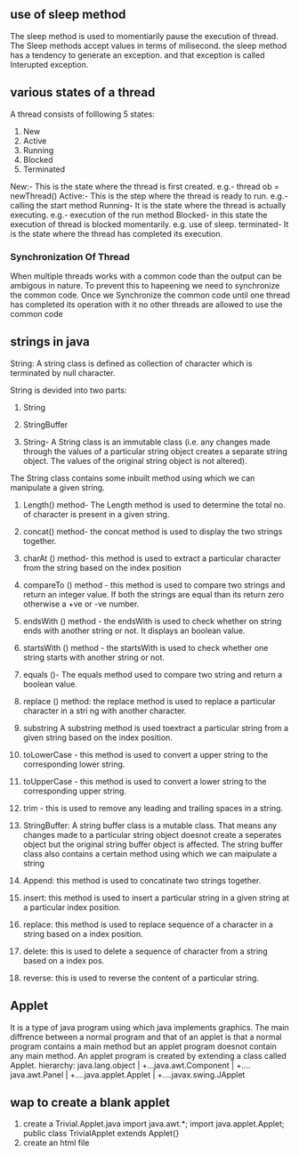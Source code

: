 ## use of sleep method
The sleep method is used to momentiarily pause the execution of thread.
The Sleep methods accept values in terms of milisecond.
the sleep method has a tendency to generate an exception. and that exception is called Interupted exception.

<!-- wap to display use of sleep method -->

 <!-- wap to accept two numbers from user and display their sumafter 10 sec -->


 ## various states of a thread 
 A thread consists of folllowing 5 states:
 1. New
 2. Active
 3. Running
 4. Blocked
 5. Terminated


New:- This is the state where the thread is first created. e.g.- thread ob = newThread()
Active:- This is the step where the thread is ready to run. e.g.- calling the start method
Running-  It is the state where the thread is actually executing. e.g.- execution of the run method
Blocked- in this state the execution of thread is blocked momentarily. e.g. use of sleep.
terminated- It is the state where the thread has completed its execution. 

### Synchronization Of Thread

When multiple threads works with a common code than the output can be ambigous in nature. To prevent this to hapeening we need to synchronize the common code. Once we Synchronize the common code until one thread has completed its operation with it no other threads are allowed to use the common code

<!-- wap to display Synchronization of thread -->





## strings in java
String: A string class is defined as collection of character which is terminated by null character.

String is devided into two parts:
1. String
2. StringBuffer

1. String-  A String class is an immutable class (i.e. any changes made through the values of a particular string object creates a separate string object. The values of the original string object is not altered).

The String class contains some inbuilt method using which we can manipulate a given string. 
1. Length() method- The Length method is used to determine the total no. of character is present in a given string.
 <!-- wap to display the use of length method -->
2. concat() method- the concat method is used to display the two strings together.
<!-- wap to display the use of concat method -->
3. charAt () method- this method is used to extract a particular character from the string based on the index position
 <!-- wap to display the use of charAt method -->
4. compareTo () method - this method is used to compare two strings and return an integer value. If both the strings are equal than its return zero otherwise a +ve or -ve number.
5. endsWith () method - the endsWith is used to check whether on string ends with another string or not. It displays an boolean value.
6. startsWith () method - the startsWith is used to check whether one string starts with another string or not.  
7. equals ()- The equals method used to compare two string and return a boolean value.

8. replace () method:  the replace method is used to replace a particular character in a stri ng with another character.



9. substring
A substring method is used toextract a particular string from a given string based on the index position.

10. toLowerCase -  this method is used to convert a upper string to the corresponding lower string.
11. toUpperCase -  this method is used to convert a lower string to the corresponding upper string.
12. trim - this is used to remove any leading and trailing spaces in a string.


2. StringBuffer:
A string buffer class is a mutable class. That means any changes made to a particular string object doesnot create a seperates object but the original string buffer object is affected. 
The string buffer class also contains a certain method using which we can maipulate a string
1. Append: this method is used to concatinate two strings together.
2. insert: this method is used to insert a particular string in a given string at a particular index position.
3. replace: this method is used to replace sequence of a character in a string based on a index position.
4. delete: this is used to delete a sequence of character from a string based on a index pos.
5. reverse: this is used to reverse the content of a particular string.

<!-- wap to accept a string from a user and check whether the string is palindrome or not -->



## Applet

It is a type of java program using which java implements graphics. The main diffrence between a normal program and that of an applet is that a normal program contains a main method but an applet program  doesnot contain any main method.
An applet program is created by extending a class called Applet.
hierarchy:
java.lang.object
    |
    +...java.awt.Component
        |
        +.... java.awt.Panel
            |
            +....java.applet.Applet
                |
                +....javax.swing.JApplet



## wap to create a blank applet
1. create a Trivial.Applet.java
import java.awt.*;
import java.applet.Applet;
public class TrivialApplet extends Applet{}
2. create an html file 
<html>
	<applet code="TrivialApplet.class"
	height ="300" width="400">
	</applet>
</html>
